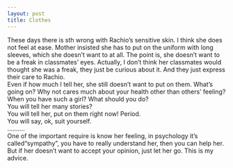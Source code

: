 ```yaml
---
layout: post
title: Clothes
---
```


<p>These days there is sth wrong with Rachio’s sensitive skin. I think she does not feel at ease. Mother insisted she has to put on the uniform with long sleeves, which she doesn’t want to at all. The point is, she doesn’t want to be a freak in classmates’ eyes. Actually, I don’t think her classmates would thought she was a freak, they just be curious about it. And they just express their care to Rachio.<br />
Even if how much I tell her, she still doesn’t want to put on them. What’s going on? Why not cares much about your health other than others’ feeling?<br />
When you have such a girl? What should you do?<br />
You will tell her many stories?<br />
You will tell her, put on them right now! Period.<br />
You will say, ok, suit yourself.<br />
……….<br />
One of the important require is know her feeling, in psychology it’s called“sympathy”, you have to really understand her, then you can help her. But if her doesn’t want to accept your opinion, just let her go. This is my advice. </p>
